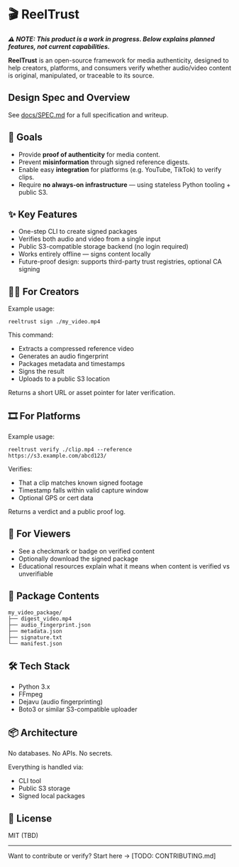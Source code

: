 # 🎬 ReelTrust

_**⚠️ NOTE: This product is a work in progress. Below explains planned features, not current capabilities.**_

**ReelTrust** is an open-source framework for media authenticity, designed to help creators, platforms, and consumers verify whether audio/video content is original, manipulated, or traceable to its source.

## Design Spec and Overview

See [docs/SPEC.md](docs/SPEC.md) for a full specification and writeup.

## 🚀 Goals

- Provide **proof of authenticity** for media content.
- Prevent **misinformation** through signed reference digests.
- Enable easy **integration** for platforms (e.g. YouTube, TikTok) to verify clips.
- Require **no always-on infrastructure** — using stateless Python tooling + public S3.

## ✨ Key Features

- One-step CLI to create signed packages
- Verifies both audio and video from a single input
- Public S3-compatible storage backend (no login required)
- Works entirely offline — signs content locally
- Future-proof design: supports third-party trust registries, optional CA signing

## 🧑‍💻 For Creators

Example usage:

    reeltrust sign ./my_video.mp4

This command:

- Extracts a compressed reference video
- Generates an audio fingerprint
- Packages metadata and timestamps
- Signs the result
- Uploads to a public S3 location

Returns a short URL or asset pointer for later verification.

## 🎞️ For Platforms

Example usage:

    reeltrust verify ./clip.mp4 --reference https://s3.example.com/abcd123/

Verifies:

- That a clip matches known signed footage
- Timestamp falls within valid capture window
- Optional GPS or cert data

Returns a verdict and a public proof log.

## 👀 For Viewers

- See a checkmark or badge on verified content
- Optionally download the signed package
- Educational resources explain what it means when content is verified vs unverifiable

## 📁 Package Contents

    my_video_package/
    ├── digest_video.mp4
    ├── audio_fingerprint.json
    ├── metadata.json
    ├── signature.txt
    └── manifest.json

## 🛠️ Tech Stack

- Python 3.x
- FFmpeg
- Dejavu (audio fingerprinting)
- Boto3 or similar S3-compatible uploader

## 📦 Architecture

No databases. No APIs. No secrets.

Everything is handled via:

- CLI tool
- Public S3 storage
- Signed local packages

## 📄 License

MIT (TBD)

---

Want to contribute or verify? Start here → [TODO: CONTRIBUTING.md]
